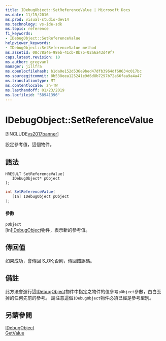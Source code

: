```yaml
---
title: IDebugObject::SetReferenceValue | Microsoft Docs
ms.date: 11/15/2016
ms.prod: visual-studio-dev14
ms.technology: vs-ide-sdk
ms.topic: reference
f1_keywords:
- IDebugObject::SetReferenceValue
helpviewer_keywords:
- IDebugObject::SetReferenceValue method
ms.assetid: 08c78a4e-98eb-41cb-8b75-02a6a43d49f7
caps.latest.revision: 10
ms.author: gregvanl
manager: jillfra
ms.openlocfilehash: b1da0e152d536e9bed47dfb3964df60634c017bc
ms.sourcegitcommit: 8b538eea125241e9d6d8b7297b72a66faa9a4a47
ms.translationtype: MT
ms.contentlocale: zh-TW
ms.lasthandoff: 01/23/2019
ms.locfileid: "58941396"
---
```

# <a name="idebugobjectsetreferencevalue"></a>IDebugObject::SetReferenceValue
[!INCLUDE[vs2017banner](../../../includes/vs2017banner.md)]

設定參考值，這個物件。  
  
## <a name="syntax"></a>語法  
  
```cpp#  
HRESULT SetReferenceValue(   
   IDebugObject* pObject  
);  
```  
  
```csharp  
int SetReferenceValue(  
   [In] IDebugObject pObject  
);  
```  
  
#### <a name="parameters"></a>參數  
 `pObject`  
 [in][IDebugObject](../../../extensibility/debugger/reference/idebugobject.md)物件，表示新的參考值。  
  
## <a name="return-value"></a>傳回值  
 如果成功，會傳回 S_OK;否則，傳回錯誤碼。  
  
## <a name="remarks"></a>備註  
 此方法會進行這[IDebugObject](../../../extensibility/debugger/reference/idebugobject.md)物件中指定之物件的值參考`pObject`參數，白白丟掉的任何先前的參考。 請注意這個`IDebugObject`物件必須已經是參考型別。  
  
## <a name="see-also"></a>另請參閱  
 [IDebugObject](../../../extensibility/debugger/reference/idebugobject.md)   
 [GetValue](../../../extensibility/debugger/reference/idebugobject-getvalue.md)
